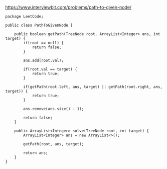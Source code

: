 https://www.interviewbit.com/problems/path-to-given-node/

    package LeetCode;

    public class PathToGivenNode {
        
        public boolean getPath(TreeNode root, ArrayList<Integer> ans, int target) {
            if(root == null) {
                return false;
            }
            
            ans.add(root.val);
            
            if(root.val == target) {
                return true;
            }
            
            if(getPath(root.left, ans, target) || getPath(root.right, ans, target)) {
                return true;
            }
        
            ans.remove(ans.size() - 1);
            
            return false;
        }
        
        public ArrayList<Integer> solve(TreeNode root, int target) {
            ArrayList<Integer> ans = new ArrayList<>();
            
            getPath(root, ans, target);
            
            return ans;
        }
    }
